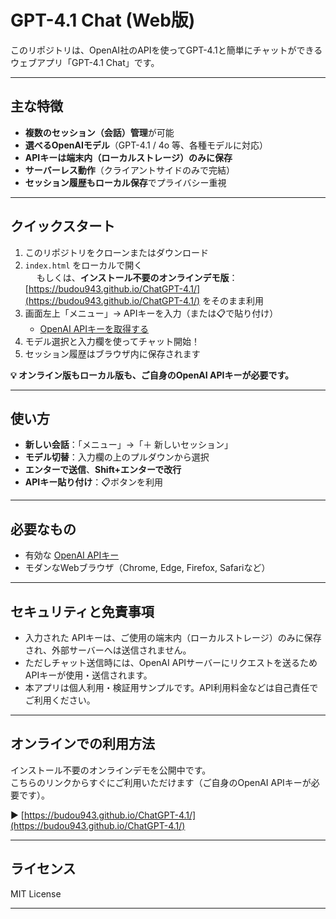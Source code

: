 # GPT-4.1 Chat (Web版)

このリポジトリは、OpenAI社のAPIを使ってGPT-4.1と簡単にチャットができるウェブアプリ「GPT-4.1 Chat」です。

---

## 主な特徴

- **複数のセッション（会話）管理**が可能
- **選べるOpenAIモデル**（GPT-4.1 / 4o 等、各種モデルに対応）
- **APIキーは端末内（ローカルストレージ）のみに保存**
- **サーバーレス動作**（クライアントサイドのみで完結）
- **セッション履歴もローカル保存**でプライバシー重視

---

## クイックスタート

1. このリポジトリをクローンまたはダウンロード  
2. `index.html` をローカルで開く  
　 もしくは、**インストール不要のオンラインデモ版**：[https://budou943.github.io/ChatGPT-4.1/](https://budou943.github.io/ChatGPT-4.1/) をそのまま利用
3. 画面左上「メニュー」→ APIキーを入力（または📋で貼り付け）
   - [OpenAI APIキーを取得する](https://platform.openai.com/account/api-keys)
4. モデル選択と入力欄を使ってチャット開始！
5. セッション履歴はブラウザ内に保存されます

**💡 オンライン版もローカル版も、ご自身のOpenAI APIキーが必要です。**

---

## 使い方

- **新しい会話**：「メニュー」→「＋ 新しいセッション」
- **モデル切替**：入力欄の上のプルダウンから選択
- **エンターで送信**、**Shift+エンターで改行**
- **APIキー貼り付け**：📋ボタンを利用

---

## 必要なもの

- 有効な [OpenAI APIキー](https://platform.openai.com/account/api-keys)
- モダンなWebブラウザ（Chrome, Edge, Firefox, Safariなど）

---

## セキュリティと免責事項

- 入力された APIキーは、ご使用の端末内（ローカルストレージ）のみに保存され、外部サーバーへは送信されません。
- ただしチャット送信時には、OpenAI APIサーバーにリクエストを送るためAPIキーが使用・送信されます。
- 本アプリは個人利用・検証用サンプルです。API利用料金などは自己責任でご利用ください。

---

## オンラインでの利用方法

インストール不要のオンラインデモを公開中です。  
こちらのリンクからすぐにご利用いただけます（ご自身のOpenAI APIキーが必要です）。

▶ [https://budou943.github.io/ChatGPT-4.1/](https://budou943.github.io/ChatGPT-4.1/)

---

## ライセンス

MIT License

---
